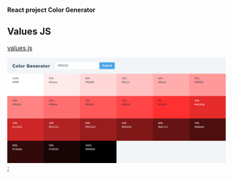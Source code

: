 #### React project Color Generator

## Values JS

[values.js](https://github.com/noeldelgado/values.js)

![](./color.png);
